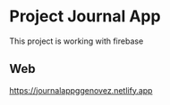 # Project Journal App

This project is working with firebase

## Web

https://journalappggenovez.netlify.app
